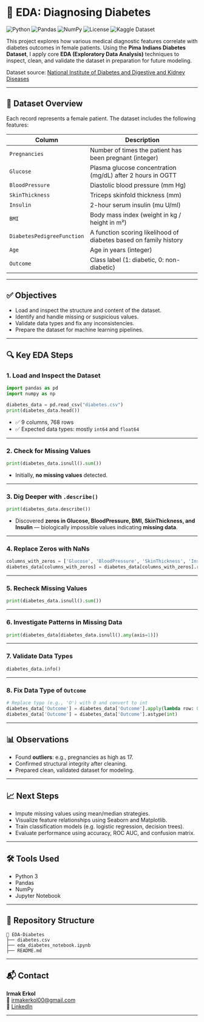 # 🧪 EDA: Diagnosing Diabetes

![Python](https://img.shields.io/badge/Python-3.9%2B-blue.svg)
![Pandas](https://img.shields.io/badge/Library-pandas-lightgrey)
![NumPy](https://img.shields.io/badge/Library-numpy-lightgrey)
![License](https://img.shields.io/badge/License-MIT-green.svg)
![Kaggle Dataset](https://img.shields.io/badge/Data-Kaggle-blue)

This project explores how various medical diagnostic features correlate with diabetes outcomes in female patients. Using the **Pima Indians Diabetes Dataset**, I apply core **EDA (Exploratory Data Analysis)** techniques to inspect, clean, and validate the dataset in preparation for future modeling.

Dataset source: [National Institute of Diabetes and Digestive and Kidney Diseases](https://www.kaggle.com/uciml/pima-indians-diabetes-database)

---

## 📄 Dataset Overview

Each record represents a female patient. The dataset includes the following features:

| Column                  | Description                                                                 |
|------------------------|-----------------------------------------------------------------------------|
| `Pregnancies`          | Number of times the patient has been pregnant (integer)                     |
| `Glucose`              | Plasma glucose concentration (mg/dL) after 2 hours in OGTT                  |
| `BloodPressure`        | Diastolic blood pressure (mm Hg)                                            |
| `SkinThickness`        | Triceps skinfold thickness (mm)                                             |
| `Insulin`              | 2-hour serum insulin (mu U/ml)                                              |
| `BMI`                  | Body mass index (weight in kg / height in m²)                               |
| `DiabetesPedigreeFunction` | A function scoring likelihood of diabetes based on family history     |
| `Age`                  | Age in years (integer)                                                      |
| `Outcome`              | Class label (1: diabetic, 0: non-diabetic)                                  |

---

## ✅ Objectives

- Load and inspect the structure and content of the dataset.
- Identify and handle missing or suspicious values.
- Validate data types and fix any inconsistencies.
- Prepare the dataset for machine learning pipelines.

---

## 🔍 Key EDA Steps

### 1. Load and Inspect the Dataset
```python
import pandas as pd
import numpy as np

diabetes_data = pd.read_csv("diabetes.csv")
print(diabetes_data.head())
```

- ✅ 9 columns, 768 rows
- ✅ Expected data types: mostly `int64` and `float64`

---

### 2. Check for Missing Values
```python
print(diabetes_data.isnull().sum())
```
- Initially, **no missing values** detected.

---

### 3. Dig Deeper with `.describe()`
```python
print(diabetes_data.describe())
```
- Discovered **zeros in Glucose, BloodPressure, BMI, SkinThickness, and Insulin** — biologically impossible values indicating **missing data**.

---

### 4. Replace Zeros with NaNs
```python
columns_with_zeros = ['Glucose', 'BloodPressure', 'SkinThickness', 'Insulin', 'BMI']
diabetes_data[columns_with_zeros] = diabetes_data[columns_with_zeros].replace(0, np.NaN)
```

---

### 5. Recheck Missing Values
```python
print(diabetes_data.isnull().sum())
```

---

### 6. Investigate Patterns in Missing Data
```python
print(diabetes_data[diabetes_data.isnull().any(axis=1)])
```

---

### 7. Validate Data Types
```python
diabetes_data.info()
```

---

### 8. Fix Data Type of `Outcome`
```python
# Replace typo (e.g., 'O') with 0 and convert to int
diabetes_data['Outcome'] = diabetes_data['Outcome'].apply(lambda row: 0 if row == 'O' else row)
diabetes_data['Outcome'] = diabetes_data['Outcome'].astype(int)
```

---

## 📊 Observations

- Found **outliers**: e.g., pregnancies as high as 17.
- Confirmed structural integrity after cleaning.
- Prepared clean, validated dataset for modeling.

---

## 📈 Next Steps

- Impute missing values using mean/median strategies.
- Visualize feature relationships using Seaborn and Matplotlib.
- Train classification models (e.g. logistic regression, decision trees).
- Evaluate performance using accuracy, ROC AUC, and confusion matrix.

---

## 🛠️ Tools Used

- Python 3  
- Pandas  
- NumPy  
- Jupyter Notebook  

---

## 📁 Repository Structure

```
📆 EDA-Diabetes
├── diabetes.csv
├── eda_diabetes_notebook.ipynb
├── README.md
```

---

## 📬 Contact

**Irmak Erkol**  
📧 irmakerkol00@gmail.com  
💼 [LinkedIn](https://linkedin.com/in/irmakerkol)

---

